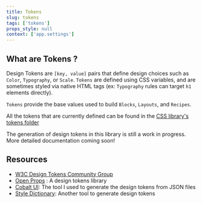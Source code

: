 ```yaml
---
title: Tokens
slug: tokens
tags: ['tokens']
props_style: null
context: ['app.settings']
---
```


## What are Tokens ?

Design Tokens are `[key, value]` pairs that define design choices such as `Color`, `Typography`, or `Scale`.
`Tokens` are defined using CSS variables, and are sometimes styled via native HTML tags (ex: `Typography` rules can target `h1` elements directly).

`Tokens` provide the base values used to build `Blocks`, `Layouts`, and `Recipes`.

All the tokens that are currently defined can be found in the [CSS library's tokens folder](https://github.com/fat-fuzzy/rocks/tree/main/packages/style/src/lib/tokens)

<p class="feedback:prose status:default bg:default:100 variant:bare emoji:wip">The generation of design tokens in this library is still a work in progress. More detailed documentation coming soon! </p>

## Resources

- [W3C Design Tokens Community Group](https://www.w3.org/groups/cg/design-tokens/)
- [Open Props](https://open-props.style/) : A design tokens library
- [Cobalt UI](https://cobalt-ui.pages.dev/): The tool I used to generate the design tokens from JSON files
- [Style Dictionary](https://amzn.github.io/style-dictionary): Another tool to generate design tokens
